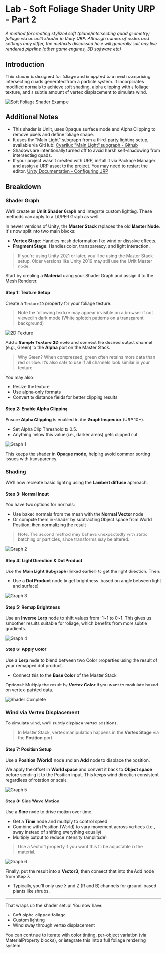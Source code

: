
# Lab - Soft Foliage Shader Unity URP - Part 2
*A method for creating stylized soft (plane/intersecting quad geometry) foliage via an unlit shader in Unity URP. Although names of nodes and settings may differ, the methods discussed here will generally suit any live rendered pipeline (other game engines, 3D software etc)*

## Introduction
This shader is designed for foliage and is applied to a mesh comprising intersecting quads generated from a particle system. It incorporates modified normals to achieve soft shading, alpha clipping with a foliage texture, and a subtle amount of vertex displacement to simulate wind.

![Soft Foliage Shader Example](<Soft Foliage Shader Example-2.gif>)

## Additional Notes
- This shader is Unlit, uses Opaque surface mode and Alpha Clipping to remove pixels and define foliage shape.
- It uses the "Main Light" subgraph from a third-party lighting setup, available via GitHub: [Cyanilux "Main Light" subgraph - Github](https://github.com/Cyanilux/URP_ShaderGraphCustomLighting)
- Shadows are intentionally turned off to avoid harsh self-shadowing from intersecting quads.
- If your project wasn’t created with URP, install it via Package Manager and assign a URP asset to the project. You may need to restart the editor. [Unity Documentation - Configuring URP](https://docs.unity3d.com/Packages/com.unity.render-pipelines.universal@7.1/manual/configuring-universalrp-for-use.html)

## Breakdown
### Shader Graph
We’ll create an **Unlit Shader Graph** and integrate custom lighting. These methods can apply to a Lit/PBR Graph as well.

In newer versions of Unity, the **Master Stack** replaces the old **Master Node**. It's now split into two main blocks:
- **Vertex Stage**: Handles mesh deformation like wind or dissolve effects.
- **Fragment Stage**: Handles color, transparency, and light interaction.

> If you're using Unity 2021 or later, you'll be using the Master Stack setup. Older versions like Unity 2019 may still use the Unlit Master node.

Start by creating a **Material** using your Shader Graph and assign it to the Mesh Renderer.

#### Step 1: Texture Setup
Create a `Texture2D` property for your foliage texture.
> Note the following texture may appear invisible on a browser if not viewed in dark mode (White splotch patterns on a transparent background)

![2D Texture](FoliageTexture.png)

Add a **Sample Texture 2D** node and connect the desired output channel (e.g., Green) to the **Alpha** port on the Master Stack.

> Why Green? When compressed, green often retains more data than red or blue. It’s also safe to use if all channels look similar in your texture.

You may also:
- Resize the texture
- Use alpha-only formats
- Convert to distance fields for better clipping results

#### Step 2: Enable Alpha Clipping
Ensure **Alpha Clipping** is enabled in the **Graph Inspector** (URP 10+).
- Set Alpha Clip Threshold to 0.5.
- Anything below this value (i.e., darker areas) gets clipped out.

![Graph 1](image-2.png)

This keeps the shader in **Opaque mode**, helping avoid common sorting issues with transparency.

### Shading
We’ll now recreate basic lighting using the **Lambert diffuse** approach.

#### Step 3: Normal Input
You have two options for normals:
- Use baked normals from the mesh with the **Normal Vector** node
- Or compute them in-shader by subtracting Object space from World Position, then normalizing the result

> Note: The second method may behave unexpectedly with static batching or particles, since transforms may be altered.

![Graph 2](image-4.png)

#### Step 4: Light Direction & Dot Product
Use the **Main Light Subgraph** (linked earlier) to get the light direction. Then:
- Use a **Dot Product** node to get brightness (based on angle between light and surface)

![Graph 3](image-5.png)

#### Step 5: Remap Brightness
Use an **Inverse Lerp** node to shift values from -1~1 to 0~1. This gives us smoother results suitable for foliage, which benefits from more subtle gradients.

![Graph 4](image-6.png)

#### Step 6: Apply Color
Use a **Lerp** node to blend between two Color properties using the result of your remapped dot product.
- Connect this to the **Base Color** of the Master Stack

Optional: Multiply the result by **Vertex Color** if you want to modulate based on vertex-painted data.

![Shader Complete](image-7.png)

### Wind via Vertex Displacement
To simulate wind, we’ll subtly displace vertex positions.

> In Master Stack, vertex manipulation happens in the **Vertex Stage** via the **Position** port.

#### Step 7: Position Setup
Use a **Position (World)** node and an **Add** node to displace the position.

We apply the offset in **World space** and convert it back to **Object space** before sending it to the Position input. This keeps wind direction consistent regardless of rotation or scale.

![Graph 5](image-8.png)

#### Step 8: Sine Wave Motion
Use a **Sine** node to drive motion over time.
- Get a **Time** node and multiply to control speed
- Combine with Position (World) to vary movement across vertices (i.e., sway instead of shifting everything equally)
- Multiply output to reduce intensity (amplitude)

> Use a Vector1 property if you want this to be adjustable in the material.

![Graph 6](image-9.png)

Finally, put the result into a **Vector3**, then connect that into the Add node from Step 7.
- Typically, you'll only use X and Z (R and B) channels for ground-based plants like shrubs.

---

That wraps up the shader setup! You now have:
- Soft alpha-clipped foliage
- Custom lighting
- Wind sway through vertex displacement

You can continue to iterate with color tinting, per-object variation (via MaterialProperty blocks), or integrate this into a full foliage rendering system.
